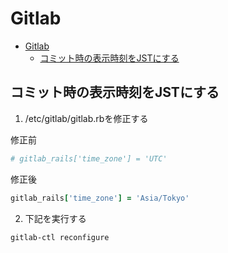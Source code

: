 # Gitlab

- [Gitlab](#gitlab)
  - [コミット時の表示時刻をJSTにする](#コミット時の表示時刻をjstにする)

## コミット時の表示時刻をJSTにする

1. /etc/gitlab/gitlab.rbを修正する

修正前

``` ruby
# gitlab_rails['time_zone'] = 'UTC'
```

修正後

``` ruby
gitlab_rails['time_zone'] = 'Asia/Tokyo'
```

2. 下記を実行する

``` sh
gitlab-ctl reconfigure
```
